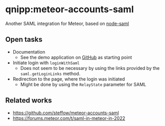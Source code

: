 # qnipp:meteor-accounts-saml

Another SAML integration for Meteor, based on [node-saml](https://github.com/node-saml/node-saml)

## Open tasks

- Documentation
  - See the demo application on [GitHub](https://github.com/qnipp/meteor-saml-demo) as starting point
- Initiate login with `loginWithSaml`
  - Does not seem to be necessary by using the links provided by the `saml.getLoginLinks` method.
- Redirection to the page, where the login was initiated
  - Might be done by using the `RelayState` parameter for SAML

## Related works

- https://github.com/steffow/meteor-accounts-saml
- https://forums.meteor.com/t/saml-in-meteor-in-2022